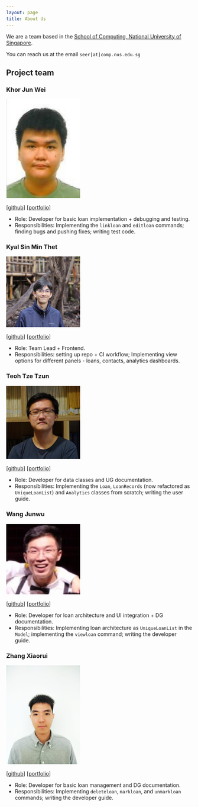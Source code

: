 ```yaml
---
layout: page
title: About Us
---
```


We are a team based in the [School of Computing, National University of Singapore](http://www.comp.nus.edu.sg).

You can reach us at the email `seer[at]comp.nus.edu.sg`

## Project team

### Khor Jun Wei

<img src="images/kjw142857.png" width="200px">

[[github](https://github.com/kjw142857)]
[[portfolio](https://github.com/kjw142857)]

* Role: Developer for basic loan implementation + debugging and testing.
* Responsibilities: Implementing the `linkloan` and `editloan` commands;
finding bugs and pushing fixes; writing test code.

### Kyal Sin Min Thet

<img src="images/marcus-ny.png" width="200px">

[[github](http://github.com/marcus-ny)]
[[portfolio](http://github.com/marcus-ny)]

* Role: Team Lead + Frontend.
* Responsibilities: setting up repo + CI workflow;
Implementing view options for different panels - loans, contacts, analytics dashboards.

### Teoh Tze Tzun

<img src="images/joseph31416.png" width="200px">

[[github](https://github.com/Joseph31416)] [[portfolio](https://github.com/Joseph31416)]

* Role: Developer for data classes and UG documentation.
* Responsibilities:
Implementing the `Loan`, `LoanRecords` (now refactored as `UniqueLoanList`) and `Analytics` classes from scratch;
writing the user guide.

### Wang Junwu

<img src="images/narwhalsilent.png" width="200px">

[[github](http://github.com/narwhalsilent)]
[[portfolio](http://github.com/narwhalsilent)]

* Role: Developer for loan architecture and UI integration + DG documentation.
* Responsibilities: Implementing loan architecture as `UniqueLoanList` in the `Model`;
implementing the `viewloan` command;
writing the developer guide.

### Zhang Xiaorui

<img src="images/xiaorui-ui.png" width="200px">

[[github](https://github.com/xiaorui-ui)]
[[portfolio](https://github.com/xiaorui-ui)]

* Role: Developer for basic loan management and DG documentation.
* Responsibilities: Implementing `deleteloan`, `markloan`, and `unmarkloan` commands; writing the developer guide.
